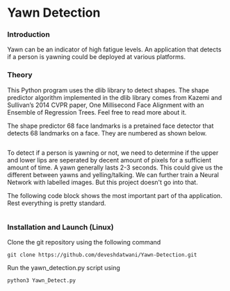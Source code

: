 # Yawn Detection 

### Introduction

Yawn can be an indicator of high fatigue levels. An application that detects if a person is yawning could be deployed at various platforms.

### Theory

This Python program uses the dlib library to detect shapes. The shape predictor algorithm implemented in the dlib library comes from Kazemi and Sullivan’s 2014 CVPR paper, One Millisecond Face Alignment with an Ensemble of Regression Trees. Feel free to read more about it.

The shape predictor 68 face landmarks is a pretained face detector that detects 68 landmarks on a face. They are numbered as shown below.

![]()

To detect if a person is yawning or not, we need to determine if the upper and lower lips are seperated by decent amount of pixels for a sufficient amount of time. A yawn generally lasts 2-3 seconds. This could give us the different between yawns and yelling/talking. We can further train a Neural Network with labelled images. But this project doesn't go into that.

The following code block shows the most important part of tha application. Rest everything is pretty standard.

![]()

### Installation and Launch (Linux)

Clone the git repository using the following command 

```
git clone https://github.com/deveshdatwani/Yawn-Detection.git
```

Run the yawn_detection.py script using

``` 
python3 Yawn_Detect.py
```
